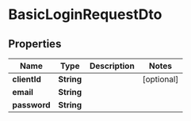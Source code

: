 

# BasicLoginRequestDto


## Properties

| Name | Type | Description | Notes |
|------------ | ------------- | ------------- | -------------|
|**clientId** | **String** |  |  [optional] |
|**email** | **String** |  |  |
|**password** | **String** |  |  |



